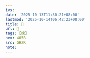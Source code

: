 ```yaml
---
ivs:
date: '2025-10-13T11:30:21+08:00'
lastmod: '2025-10-14T06:42:23+08:00'
title: 󰥞
url: 󰥞
tags: [䁛]
hex: 405B
src: GHZR
note:
---
```

